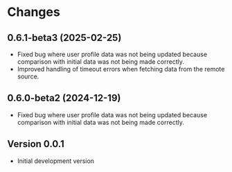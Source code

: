 # Changes

## 0.6.1-beta3 (2025-02-25)

- Fixed bug where user profile data was not being updated because comparison with initial data was not being made correctly.
- Improved handling of timeout errors when fetching data from the remote source.

## 0.6.0-beta2 (2024-12-19)

- Fixed bug where user profile data was not being updated because comparison with initial data was not being made correctly.

## Version 0.0.1

- Initial development version